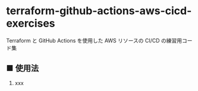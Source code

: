 # terraform-github-actions-aws-cicd-exercises

Terraform と GitHub Actions を使用した AWS リソースの CI/CD の練習用コード集

## ■ 使用法

1. xxx

